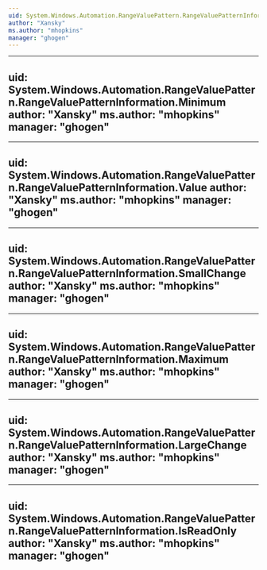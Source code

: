 ```yaml
---
uid: System.Windows.Automation.RangeValuePattern.RangeValuePatternInformation
author: "Xansky"
ms.author: "mhopkins"
manager: "ghogen"
---
```


---
uid: System.Windows.Automation.RangeValuePattern.RangeValuePatternInformation.Minimum
author: "Xansky"
ms.author: "mhopkins"
manager: "ghogen"
---

---
uid: System.Windows.Automation.RangeValuePattern.RangeValuePatternInformation.Value
author: "Xansky"
ms.author: "mhopkins"
manager: "ghogen"
---

---
uid: System.Windows.Automation.RangeValuePattern.RangeValuePatternInformation.SmallChange
author: "Xansky"
ms.author: "mhopkins"
manager: "ghogen"
---

---
uid: System.Windows.Automation.RangeValuePattern.RangeValuePatternInformation.Maximum
author: "Xansky"
ms.author: "mhopkins"
manager: "ghogen"
---

---
uid: System.Windows.Automation.RangeValuePattern.RangeValuePatternInformation.LargeChange
author: "Xansky"
ms.author: "mhopkins"
manager: "ghogen"
---

---
uid: System.Windows.Automation.RangeValuePattern.RangeValuePatternInformation.IsReadOnly
author: "Xansky"
ms.author: "mhopkins"
manager: "ghogen"
---
